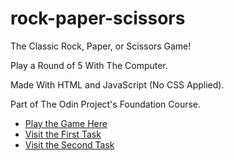 # rock-paper-scissors
The Classic Rock, Paper, or Scissors Game!

Play a Round of 5 With The Computer. 

Made With HTML and JavaScript (No CSS Applied).

Part of The Odin Project's Foundation Course.

- [Play the Game Here](https://zahinfuad.github.io/rock-paper-scissors/)
- [Visit the First Task](https://www.theodinproject.com/lessons/foundations-revisiting-rock-paper-scissors)
- [Visit the Second Task](https://www.theodinproject.com/lessons/foundations-rock-paper-scissors)
